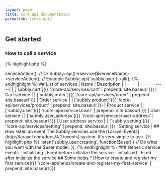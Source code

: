 ```yaml
---
layout: page
title: Core api documentation
permalink: /core-api/
---
```


## Get started

### How to call a service

{% highlight php %}
<?php

use Subbly\Subbly;

Subbly::api($serviceName)->serviceAction();
// Or
Subbly::api()->service($serviceName)->serviceAction();

// Example
Subbly::api('subbly.user')->all();
{% endhighlight %}


## List of services

| Name | Description |
|------|-------------|
| [`subbly.cart`]({{ '/core-api/services/cart' | prepend: site.baseurl }}) | Cart service |
| [`subbly.order`]({{ '/core-api/services/order' | prepend: site.baseurl }}) | Order service |
| [`subbly.product`]({{ '/core-api/services/product' | prepend: site.baseurl }}) | Product service |
| [`subbly.user`]({{ '/core-api/services/user' | prepend: site.baseurl }}) | User service |
| [`subbly.user_address`]({{ '/core-api/services/user-address' | prepend: site.baseurl }}) | User address service |
| [`subbly.setting`]({{ '/core-api/services/setting' | prepend: site.baseurl }}) | Setting service |


## How listen an event

The Subbly services use the [Laravel Events](http://laravel.com/docs/4.2/events) system. It's very simple to use.

{% highlight php %}
<?php

Subbly::events()->listen('subbly.user:creating', function($user) {
    // Do what you want with the $user model.
});
{% endhighlight %}

### Generic service events

`:initializing`: Fired before initialize the service  
`:initialized`: Fired after initialize the service


## Some helps

* [How to create and register my first service]({{ '/core-api/helps/create-and-register-my-first-service' | prepend: site.baseurl }})

